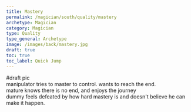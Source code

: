 ```yaml
---
title: Mastery
permalink: /magician/south/quality/mastery
archetype: Magician
category: Magician
type: Quality
type_general: Archetype
image: /images/back/mastery.jpg
draft: true
toc: true
toc_label: Quick Jump
---
```

#draft pic  
manipulator tries to master to control. wants to reach the end.   
mature knows there is no end, and enjoys the journey  
dummy feels defeated by how hard mastery is and doesn't believe he can make it happen. 

